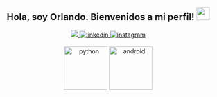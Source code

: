 <div align = "center">
<h2>Hola, soy Orlando. Bienvenidos a mi perfil! <img src="https://github.com/abdoachhoubi/abdoachhoubi/blob/main/gifs/Hi.gif" width="30"></h2>
<a href="https://linkedin.com/in/abdoachhoubi" target="_blank">
<img src="https://user-images.githubusercontent.com/73097560/115834477-dbab4500-a447-11eb-908a-139a6edaec5c.gif">
<a href="https://www.linkedin.com/in/orlandotobardiaz/" target="_blank">
<img src=https://img.shields.io/badge/linkedin-%2300acee.svg?color=405DE6&style=for-the-badge&logo=linkedin&logoColor=white alt=linkedin style="margin-bottom: 5px;" />
</a>
<a href="https://www.instagram.com/ragnaarson/" target="_blank">
<img src=https://img.shields.io/badge/instagram-%ff5851db.svg?color=C13584&style=for-the-badge&logo=instagram&logoColor=white alt=instagram style="margin-bottom: 5px;" />
</a>


[<img src="https://cdn.iconscout.com/icon/free/png-256/python-3521655-2945099.png" alt="python" width="100">](https://docs.python.org/3/library/index.html)
[<img src="https://cdn.iconscout.com/icon/free/png-256/android-3521272-2944776.png" alt="android" width="100">](https://developer.android.com/reference)



<!--
**Ragnaars/Ragnaars** is a ✨ _special_ ✨ repository because its `README.md` (this file) appears on your GitHub profile.

Here are some ideas to get you started:

- 🔭 I’m currently working on ...
- 🌱 I’m currently learning ...
- 👯 I’m looking to collaborate on ...
- 🤔 I’m looking for help with ...
- 💬 Ask me about ...
- 📫 How to reach me: ...
- 😄 Pronouns: ...
- ⚡ Fun fact: ...
-->
</div>


